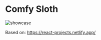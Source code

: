 # Comfy Sloth

![showcase](../assets/showcase.jpg?raw=true)

Based on: https://react-projects.netlify.app/